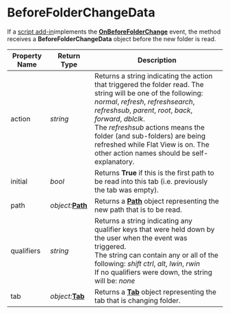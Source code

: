 # BeforeFolderChangeData

If a [script add-in](/Manual/scripting/script_add-ins/README.md)implements the **[OnBeforeFolderChange](../scripting_events/onbeforefolderchange.md)** event, the method receives a **BeforeFolderChangeData** object before the new folder is read.

| Property Name | Return Type | Description |
| --- | --- | --- |
| action | *string* | Returns a string indicating the action that triggered the folder read. The string will be one of the following: *normal*, *refresh*, *refreshsearch*, *refreshsub*, *parent*, *root*, *back*, *forward*, *dblclk*.  <br />The *refreshsub* actions means the folder (and sub-folders) are being refreshed while Flat View is on. The other action names should be self-explanatory. |
| initial | *bool* | Returns **True** if this is the first path to be read into this tab (i.e. previously the tab was empty). |
| path | *object:***[Path](path.md)** | Returns a **[Path](path.md)** object representing the new path that is to be read. |
| qualifiers | *string* | Returns a string indicating any qualifier keys that were held down by the user when the event was triggered.  <br />The string can contain any or all of the following: *shift* *ctrl*, *alt*, *lwin*, *rwin*  <br />If no qualifiers were down, the string will be: *none* |
| tab | *object:***[Tab](tab.md)** | Returns a **[Tab](tab.md)** object representing the tab that is changing folder. |

